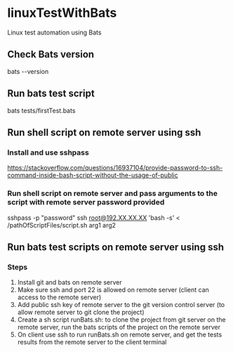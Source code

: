 # linuxTestWithBats

Linux test automation using Bats

## Check Bats version

bats --version

## Run bats test script

bats tests/firstTest.bats

## Run shell script on remote server using ssh

### Install and use sshpass

https://stackoverflow.com/questions/16937104/provide-password-to-ssh-command-inside-bash-script-without-the-usage-of-public

### Run shell script on remote server and pass arguments to the script with remote server password provided

sshpass -p "password" ssh root@192.XX.XX.XX 'bash -s' < /pathOfScriptFiles/script.sh arg1 arg2

## Run bats test scripts on remote server using ssh

### Steps

1. Install git and bats on remote server
2. Make sure ssh and port 22 is allowed on remote server (client can access to the remote server)
3. Add public ssh key of remote server to the git version control server (to allow remote server to git clone the project)
4. Create a sh script runBats.sh: to clone the project from git server on the remote server, run the bats scripts of the project on the remote server
5. On client use ssh to run runBats.sh on remote server, and get the tests results from the remote server to the client terminal
